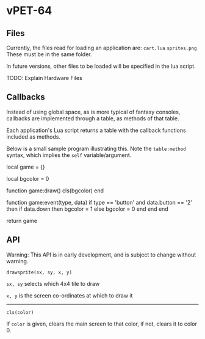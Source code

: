 # vPET-64

## Files
Currently, the files read for loading an application are:
`cart.lua`
`sprites.png`
These must be in the same folder.

In future versions, other files to be loaded will be specified in the lua script.

TODO: Explain Hardware Files

## Callbacks

Instead of using global space, as is more typical of fantasy consoles, callbacks are implemented through a table, as methods of that table.

Each application's Lua script returns a table with the callback functions included as methods.

Below is a small sample program illustrating this. Note the `table:method` syntax, which implies the `self` variable/argument.

  local game = {}

  local bgcolor = 0

  function game:draw()
    cls(bgcolor)
  end

  function game:event(type, data)
    if type == 'button' and data.button == '2' then
      if data.down then
        bgcolor = 1
      else
        bgcolor = 0
      end
    end
  end

  return game

## API

Warning: This API is in early development, and is subject to change without warning.

`drawsprite(sx, sy, x, y)`

`sx, sy` selects which 4x4 tile to draw

`x, y` is the screen co-ordinates at which to draw it

---
`cls(color)`

If `color` is given, clears the main screen to that color, if not, clears it to color 0.
